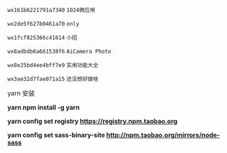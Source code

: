 `wx161b6221791a7340` `1024微应用`

`wx2de5f627b0461a70` `only` 

`wx1fcf825366c41614` `小招`

`wx8adbdb6a661538f6` `AiCamera Photo`

`wx8e25bd4ee4bff7e9` `实用功能大全`

`wx3ae32d7fae071a15` `还没想好做啥`

yarn 安装 

**yarn npm install -g yarn**

**yarn config set registry https://registry.npm.taobao.org**

**yarn config set sass-binary-site http://npm.taobao.org/mirrors/node-sass**
